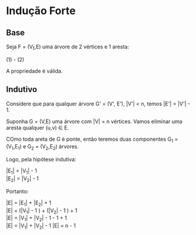 # Indução Forte

## Base

Seja F = (V<sub>f</sub>,E) uma árvore de 2 vértices e 1 aresta:

(1) - (2)

A propriedade é válida.

## Indutivo

Considere que para qualquer árvore G' = (V', E'), |V'| < n, temos |E'| = |V'| - 1.  

Suponha G = (V,E) uma árvore com |V| = n vértices. Vamos eliminar uma aresta qualquer (u,v) ∈ E.

COmo toda areta de G é ponte, então teremos duas componentes G<sub>1</sub> = (V<sub>1</sub>,E<sub>1</sub>) e G<sub>2</sub> = (V<sub>2</sub>,E<sub>2</sub>) árvores.

Logo, pela hipótese indutiva:

|E<sub>1</sub>| = |V<sub>1</sub>| - 1  
|E<sub>2</sub>| = |V<sub>2</sub>| - 1  

Portanto:

|E| = |E<sub>1</sub>| + |E<sub>2</sub>| + 1  
|E| = (|V<sub>1</sub>| - 1 ) + (|V<sub>2</sub>| - 1 ) + 1  
|E| = |V<sub>1</sub>| + |V<sub>2</sub>| - 1 - 1 + 1  
|E| = |V<sub>1</sub>| + |V<sub>2</sub>| - 1
|E| = n - 1